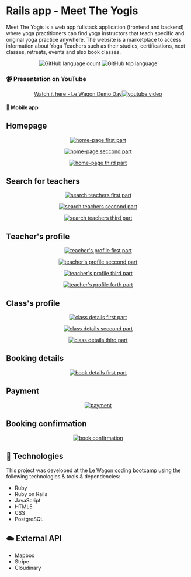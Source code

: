 
# Rails app - Meet The Yogis

Meet The Yogis is a web app fullstack application (frontend and backend) where yoga practitioners can find yoga instructors that teach specific and original yoga practice anywhere. The website is a marketplace to access information about Yoga Teachers such as their studies, certifications, next classes, retreats, events and also book classes.


<p align="center">
    <img alt="GitHub language count" src="https://img.shields.io/github/languages/count/jencall/meet-the-yogis">
    <img alt="GitHub top language" src="https://img.shields.io/github/languages/top/jencall/meet-the-yogis">
</p>


### :video_camera: Presentation on YouTube

<p align="center">
  <a href="https://youtu.be/egD6adtwXCY?t=962" target="blank">Watch it here - Le Wagon Demo Day<img src="https://i.ibb.co/pd1WNqW/meet-the-yogis.png" alt="youtube video" border="0"></a>
</p>


#### :iphone: Mobile app

## Homepage
<p align="center">
    <a href="https://ibb.co/6nHGSkk"><img src="https://i.ibb.co/PmcJydd/1-meet-yogis.png" alt="home-page first part" border="0"></a>
</p>
<p align="center">
    <a href="https://ibb.co/XyShzyn"><img src="https://i.ibb.co/4sP6jsb/2-meet-yogis.png" alt="home-page seccond part" border="0"></a>
</p>
<p align="center">
    <a href="https://ibb.co/YpFTdFF"><img src="https://i.ibb.co/MMx51xx/3-meet-yogis.png" alt="home-page third part" border="0"></a>
</p>

## Search for teachers
<p align="center">
    <a href="https://ibb.co/CwXnRgg"><img src="https://i.ibb.co/Bf7g0bb/1-search-teachers.png" alt="search teachers first part" border="0"></a>
</p> 
<p align="center">
    <a href="https://ibb.co/6sHVqSG"><img src="https://i.ibb.co/BsydYJv/2-search-teachers.png" alt="search teachers seccond part" border="0"></a>
</p>  
<p align="center">
    <a href="https://ibb.co/z2Rpdn3"><img src="https://i.ibb.co/vdPp9wN/3-search-teachers.png" alt="search teachers third part" border="0"></a>
</p> 

## Teacher's profile
<p align="center">
    <a href="https://ibb.co/b7hm3G4"><img src="https://i.ibb.co/g6197c0/1-teachers-profile.png" alt="teacher's profile first part" border="0"></a>
</p> 
<p align="center">
    <a href="https://ibb.co/3dnXSKq"><img src="https://i.ibb.co/jfSK3t2/2-teachers-profile.png" alt="teacher's profile seccond part" border="0"></a>
</p>
<p align="center">
    <a href="https://ibb.co/MN5S41f"><img src="https://i.ibb.co/VBp9ZCx/3-teachers-profile.png" alt="teacher's profile third part" border="0"></a>
</p>
<p align="center">
    <a href="https://ibb.co/ZJfFyQN"><img src="https://i.ibb.co/X4WKmnV/4-teachers-profile.png" alt="teacher's profile forth part" border="0"></a>
</p>

## Class's profile
<p align="center">
    <a href="https://ibb.co/stDRr65"><img src="https://i.ibb.co/V3h98QH/1-class.png" alt="class details first part" border="0"></a>
</p> 
<p align="center">
    <a href="https://ibb.co/xz24gZW"><img src="https://i.ibb.co/VMLKC6R/2-class.png" alt="class details seccond part" border="0"></a>
</p> 
<p align="center">
    <a href="https://ibb.co/nm0147b"><img src="https://i.ibb.co/sRP1cK2/3-class.png" alt="class details third part" border="0"></a>
</p> 

## Booking details

<p align="center">
    <a href="https://ibb.co/SryW3qq"><img src="https://i.ibb.co/wsg3zDD/1-booking-details.png" alt="book details first part" border="0"></a>
</p> 

## Payment

<p align="center">
    <a href="https://ibb.co/s9WsCXN"><img src="https://i.ibb.co/PGD1MVP/1-payment-details.png" alt="payment" border="0"></a>
</p> 

## Booking confirmation

<p align="center">
    <a href="https://ibb.co/1qfYZzF"><img src="https://i.ibb.co/2t70qZG/Screenshot-2021-11-02-at-15-06-54.png" alt="book confirmation" border="0"></a>
</p> 


## :rocket: Technologies

This project was developed at the [Le Wagon coding bootcamp](https://www.lewagon.com) using the following technologies & tools & dependencies:

-  Ruby
-  Ruby on Rails
-  JavaScript
-  HTML5
-  CSS
-  PostgreSQL


## :cloud: External API

-  Mapbox
-  Stripe
-  Cloudinary




